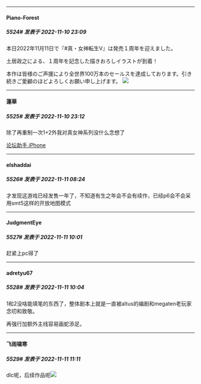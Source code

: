 

*****

####  Piano-Forest  
##### 5524#       发表于 2022-11-10 23:09

本日2022年11月11日で『#真・女神転生V』は発売１周年を迎えました。

土居政之による、１周年を記念した描きおろしイラストが到着！

本作は皆様のご声援により全世界100万本のセールスを達成しております。引き続きご愛顧のほどよろしくお願い申し上げます。
<img src="https://p.sda1.dev/8/e36e7184147b69e0d985b05468604959/20221110_230710.jpg" referrerpolicy="no-referrer">



*****

####  蓮華  
##### 5525#       发表于 2022-11-10 23:12

除了再重制一次1+2外我对真女神系列没什么念想了

[论坛助手,iPhone](https://bbs.saraba1st.com/2b/forum.php?mod=viewthread&amp;tid=2029836)



*****

####  elshaddai  
##### 5526#       发表于 2022-11-11 08:24

才发现这游戏已经发售一年了，不知道有生之年会不会有续作，已经p6会不会采用smt5这样的开放地图模式



*****

####  JudgmentEye  
##### 5527#       发表于 2022-11-11 10:01

赶紧上pc得了



*****

####  adretyu67  
##### 5528#       发表于 2022-11-11 10:04

1和2没啥能填笔的东西了，整体剧本上就是一直被altus的编剧和megaten老玩家念叨和致敬。

再强行加额外主线容易画蛇添足。



*****

####  飞雨啸寒  
##### 5529#       发表于 2022-11-11 11:11

dlc呢，后续作品呢<img src="https://static.saraba1st.com/image/smiley/face2017/134.png" referrerpolicy="no-referrer">


